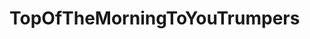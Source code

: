 <!DOCTYPE html>
<html>
<head>
	<title>TopOfTheMorningToYouTrumpers</title>
</head>
<body>
	<h1>TopOfTheMorningToYouTrumpers</h1>
</body>
</html>
